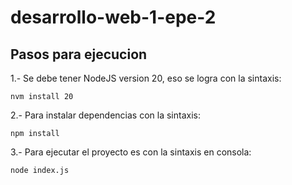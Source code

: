 # desarrollo-web-1-epe-2



## Pasos para ejecucion

1.- Se debe tener NodeJS version 20, eso se logra con la sintaxis:

```
nvm install 20
```

2.- Para instalar dependencias con la sintaxis:

```
npm install
```

3.- Para ejecutar el proyecto es con la sintaxis en consola:

```
node index.js
```